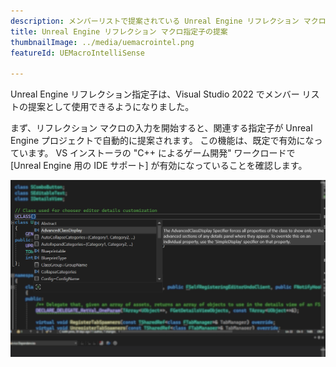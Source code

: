 ```yaml
---
description: メンバーリストで提案されている Unreal Engine リフレクション マクロ指定子を参照してください
title: Unreal Engine リフレクション マクロ指定子の提案
thumbnailImage: ../media/uemacrointel.png
featureId: UEMacroIntelliSense

---
```


Unreal Engine リフレクション指定子は、Visual Studio 2022 でメンバー リストの提案として使用できるようになりました。

まず、リフレクション マクロの入力を開始すると、関連する指定子が Unreal Engine プロジェクトで自動的に提案されます。 この機能は、既定で有効になっています。 VS インストーラの "C++ によるゲーム開発" ワークロードで [Unreal Engine 用の IDE サポート] が有効になっていることを確認します。

![UE マクロ IntelliSense](../media/uemacrointel.png "UE マクロ IntelliSense の例")
